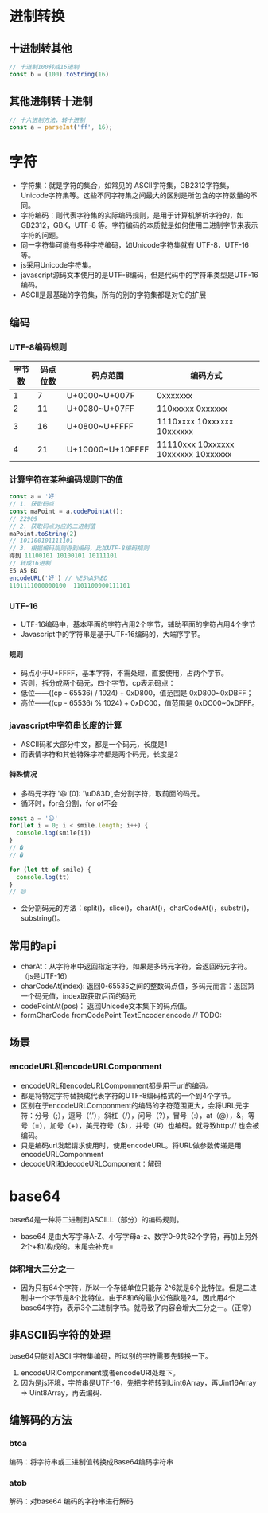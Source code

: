 # 进制转换
## 十进制转其他
```javascript
// 十进制100转成16进制
const b = (100).toString(16)
```
## 其他进制转十进制
```javascript
// 十六进制方法，转十进制
const a = parseInt('ff', 16);
```
# 字符
- 字符集：就是字符的集合，如常见的 ASCII字符集，GB2312字符集，Unicode字符集等。这些不同字符集之间最大的区别是所包含的字符数量的不同。
- 字符编码：则代表字符集的实际编码规则，是用于计算机解析字符的，如 GB2312，GBK，UTF-8 等。字符编码的本质就是如何使用二进制字节来表示字符的问题。
- 同一字符集可能有多种字符编码，如Unicode字符集就有 UTF-8，UTF-16 等。
- js采用Unicode字符集。
- javascript源码文本使用的是UTF-8编码，但是代码中的字符串类型是UTF-16编码。
- ASCII是最基础的字符集，所有的别的字符集都是对它的扩展
## 编码
### UTF-8编码规则
字节数     | 码点位数 | 码点范围 | 编码方式
-------- | ----- | ----- | -----
1 | 7 | U+0000~U+007F | 0xxxxxxx
2 | 11 | U+0080~U+07FF | 110xxxxx 0xxxxxx
3 | 16 | U+0800~U+FFFF | 1110xxxx 10xxxxxx 10xxxxxx
4 | 21 | U+10000~U+10FFFF | 11110xxx 10xxxxxx 10xxxxxx 10xxxxxx
### 计算字符在某种编码规则下的值
```javascript
const a = '好'
// 1. 获取码点
const maPoint = a.codePointAt();
// 22909
// 2. 获取码点对应的二进制值
maPoint.toString(2)
// 101100101111101
// 3. 根据编码规则得到编码，比如UTF-8编码规则
得到 11100101 10100101 10111101
// 转成16进制
E5 A5 BD
encodeURL('好') // %E5%A5%BD
1101111000000100  1101100000111101
```
### UTF-16
- UTF-16编码中，基本平面的字符占用2个字节，辅助平面的字符占用4个字节
- Javascript中的字符串是基于UTF-16编码的，大端序字节。
#### 规则
- 码点小于U+FFFF，基本字符，不需处理，直接使用，占两个字节。
- 否则，拆分成两个码元，四个字节，cp表示码点：
- 低位——((cp - 65536) / 1024) + 0xD800，值范围是 0xD800~0xDBFF；
- 高位——((cp - 65536) % 1024) + 0xDC00，值范围是 0xDC00~0xDFFF。
### javascript中字符串长度的计算
- ASCII码和大部分中文，都是一个码元，长度是1
- 而表情字符和其他特殊字符都是两个码元，长度是2
#### 特殊情况
- 多码元字符 '😃'[0]: '\uD83D',会分割字符，取前面的码元。
- 循环时，for会分割，for of不会
```javascript
const a = '😃'
for(let i = 0; i < smile.length; i++) { 
  console.log(smile[i]) 
}
// �
// �

for (let tt of smile) {
  console.log(tt)
}
// 😄
```
- 会分割码元的方法：split()，slice()，charAt()，charCodeAt()，substr()，substring()。
## 常用的api
- charAt：从字符串中返回指定字符，如果是多码元字符，会返回码元字符。（js是UTF-16）
- charCodeAt(index): 返回0-65535之间的整数码点值，多码元而言：返回第一个码元值，index取获取后面的码元
- codePointAt(pos)： 返回Unicode文本集下的码点值。
- formCharCode
fromCodePoint
TextEncoder.encode
// TODO:
## 场景
### encodeURL和encodeURLComponment
- encodeURL和encodeURLComponment都是用于url的编码。
- 都是将特定字符替换成代表字符的UTF-8编码格式的一个到4个字节。
- 区别在于encodeURLComponment的编码的字符范围更大，会将URL元字符：分号（;），逗号（’,’），斜杠（/），问号（?），冒号（:），at（@），&，等号（=），加号（+），美元符号（$），井号（#）也编码。就导致http:// 也会被编码。
- 只是编码url发起请求使用时，使用encodeURL。将URL做参数传递是用encodeURLComponment
- decodeURl和decodeURLComponent：解码

# base64
base64是一种将二进制到ASCILL（部分）的编码规则。
- base64 是由大写字母A-Z、小写字母a-z、数字0-9共62个字符，再加上另外2个+和/构成的。末尾会补充=
### 体积增大三分之一
- 因为只有64个字符，所以一个存储单位只能存 2^6就是6个比特位。但是二进制中一个字节是8个比特位。由于8和6的最小公倍数是24，因此用4个base64字符，表示3个二进制字节。就导致了内容会增大三分之一。（正常）
## 非ASCII码字符的处理
base64只能对ASCII字符集编码，所以别的字符需要先转换一下。
1. encodeURIComponment或者encodeURI处理下。
2. 因为是js环境，字符串是UTF-16，先把字符转到Uint6Array，再Uint16Array => Uint8Array，再去编码.
## 编解码的方法
### btoa
编码：将字符串或二进制值转换成Base64编码字符串
### atob
解码：对base64 编码的字符串进行解码

